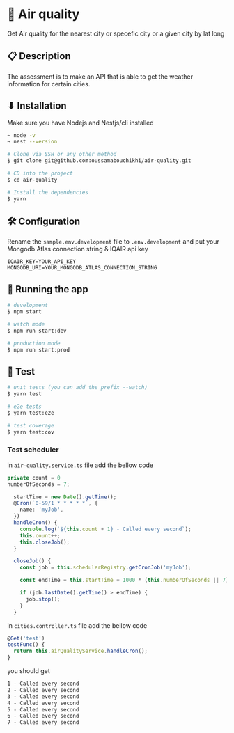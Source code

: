 # 🎯 Air quality

Get Air quality for the nearest city or specefic city or a given city by lat long

## 📋 Description

The assessment is to make an API that is able to get the weather information for
certain cities.

## ⬇ Installation

Make sure you have Nodejs and Nestjs/cli installed

```bash
~ node -v
~ nest --version
```

```bash
# Clone via SSH or any other method
$ git clone git@github.com:oussamabouchikhi/air-quality.git

# CD into the project
$ cd air-quality

# Install the dependencies
$ yarn
```

## 🛠️ Configuration

Rename the `sample.env.development` file to `.env.development` and put your Mongodb Atlas connection string & IQAIR api key


```.env
IQAIR_KEY=YOUR_API_KEY
MONGODB_URI=YOUR_MONGODB_ATLAS_CONNECTION_STRING
```

## 🚀 Running the app

```bash
# development
$ npm start

# watch mode
$ npm run start:dev

# production mode
$ npm run start:prod
```

## 🧪 Test

```bash
# unit tests (you can add the prefix --watch)
$ yarn test

# e2e tests
$ yarn test:e2e

# test coverage
$ yarn test:cov
```

### Test scheduler

in `air-quality.service.ts` file add the bellow code

```typescript
private count = 0
numberOfSeconds = 7;

  startTime = new Date().getTime();
  @Cron(`0-59/1 * * * * *`, {
    name: 'myJob',
  })
  handleCron() {
    console.log(`${this.count + 1} - Called every second`);
    this.count++;
    this.closeJob();
  }

  closeJob() {
    const job = this.schedulerRegistry.getCronJob('myJob');

    const endTime = this.startTime + 1000 * (this.numberOfSeconds || 7);

    if (job.lastDate().getTime() > endTime) {
      job.stop();
    }
  }
```

in `cities.controller.ts` file add the bellow code

```typescript
@Get('test')
testFunc() {
  return this.airQualityService.handleCron();
}
```

you should get

```markdown
1 - Called every second
2 - Called every second
3 - Called every second
4 - Called every second
5 - Called every second
6 - Called every second
7 - Called every second
```